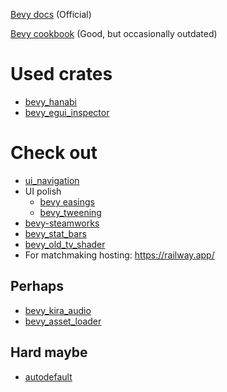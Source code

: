 [Bevy docs](https://docs.rs/bevy) (Official)

[Bevy cookbook](https://bevy-cheatbook.github.io) (Good, but occasionally outdated)

# Used crates
- [bevy_hanabi](https://github.com/djeedai/bevy_hanabi)
- [bevy_egui_inspector](https://github.com/jakobhellermann/bevy-inspector-egui)

# Check out
- [ui_navigation](https://github.com/nicopap/ui-navigation)
- UI polish
	- [bevy easings](https://github.com/vleue/bevy_easings "https://github.com/vleue/bevy_easings")
	- [bevy_tweening](https://github.com/djeedai/bevy_tweening "https://github.com/djeedai/bevy_tweening")
- [bevy-steamworks](https://github.com/HouraiTeahouse/bevy-steamworks)
- [bevy_stat_bars](https://github.com/ickshonpe/bevy_stat_bars)
- [bevy_old_tv_shader](https://github.com/Defernus/bevy_old_tv_shader)
- For matchmaking hosting: https://railway.app/

## Perhaps
- [bevy_kira_audio](https://github.com/NiklasEi/bevy_kira_audio)
- [bevy_asset_loader](https://github.com/NiklasEi/bevy_asset_loader)
## Hard maybe
- [autodefault](https://github.com/Lucretiel/autodefault)
